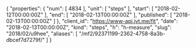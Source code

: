{
  "properties": {
    "num": [
      4834
    ],
    "unit": [
      "steps"
    ],
    "start": [
      "2018-02-12T00:00:00Z"
    ],
    "end": [
      "2018-02-13T00:00:00Z"
    ],
    "published": [
      "2018-02-13T00:00:00Z"
    ]
  },
  "client_id": "https://www-api.jvt.me/fit",
  "date": "2018-02-13T00:00:00Z",
  "kind": "steps",
  "h": "h-measure",
  "slug": "2018/02/u9hee",
  "aliases": [
    "/mf2/92371199-2362-4758-8a3b-dbcef7d7279f/"
  ]
}
